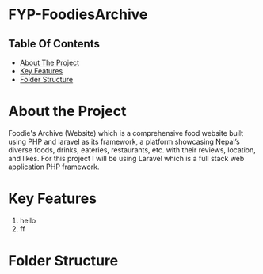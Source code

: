 # FYP-FoodiesArchive

## Table Of Contents

- [About The Project](#about-the-project)
- [Key Features](#key-features)
- [Folder Structure](#folder-structure)

# About the Project
Foodie's Archive (Website) which is a comprehensive food website built using PHP and laravel as its framework, a platform showcasing Nepal’s diverse foods, drinks, eateries, restaurants, etc. with their reviews, location, and likes. For this project I will be using Laravel which is a full stack web application PHP framework.

# Key Features
1. hello
2. ff

# Folder Structure